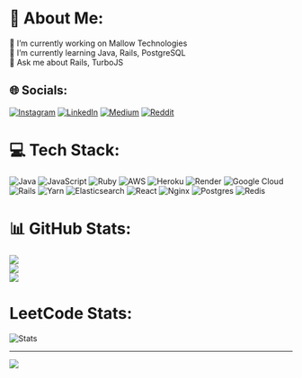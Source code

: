 # 💫 About Me:
🔭 I’m currently working on Mallow Technologies <br>🌱 I’m currently learning Java, Rails, PostgreSQL<br>💬 Ask me about Rails, TurboJS


## 🌐 Socials:
[![Instagram](https://img.shields.io/badge/Instagram-%23E4405F.svg?logo=Instagram&logoColor=white)](https://instagram.com/vaitheeswaran_15) [![LinkedIn](https://img.shields.io/badge/LinkedIn-%230077B5.svg?logo=linkedin&logoColor=white)](https://linkedin.com/in/vaitheeswaran-muthukumar-7894b3188) [![Medium](https://img.shields.io/badge/Medium-12100E?logo=medium&logoColor=white)](https://medium.com/@vaitheeswaranlm) [![Reddit](https://img.shields.io/badge/Reddit-%23FF4500.svg?logo=Reddit&logoColor=white)](https://reddit.com/user/vaitheeswaran_!5) 

# 💻 Tech Stack:
![Java](https://img.shields.io/badge/java-%23ED8B00.svg?style=for-the-badge&logo=openjdk&logoColor=white) ![JavaScript](https://img.shields.io/badge/javascript-%23323330.svg?style=for-the-badge&logo=javascript&logoColor=%23F7DF1E) ![Ruby](https://img.shields.io/badge/ruby-%23CC342D.svg?style=for-the-badge&logo=ruby&logoColor=white) ![AWS](https://img.shields.io/badge/AWS-%23FF9900.svg?style=for-the-badge&logo=amazon-aws&logoColor=white) ![Heroku](https://img.shields.io/badge/heroku-%23430098.svg?style=for-the-badge&logo=heroku&logoColor=white) ![Render](https://img.shields.io/badge/Render-%46E3B7.svg?style=for-the-badge&logo=render&logoColor=white) ![Google Cloud](https://img.shields.io/badge/GoogleCloud-%234285F4.svg?style=for-the-badge&logo=google-cloud&logoColor=white) ![Rails](https://img.shields.io/badge/rails-%23CC0000.svg?style=for-the-badge&logo=ruby-on-rails&logoColor=white) ![Yarn](https://img.shields.io/badge/yarn-%232C8EBB.svg?style=for-the-badge&logo=yarn&logoColor=white) ![Elasticsearch](https://img.shields.io/badge/elasticsearch-%230377CC.svg?style=for-the-badge&logo=elasticsearch&logoColor=white) ![React](https://img.shields.io/badge/react-%2320232a.svg?style=for-the-badge&logo=react&logoColor=%2361DAFB) ![Nginx](https://img.shields.io/badge/nginx-%23009639.svg?style=for-the-badge&logo=nginx&logoColor=white) ![Postgres](https://img.shields.io/badge/postgres-%23316192.svg?style=for-the-badge&logo=postgresql&logoColor=white) ![Redis](https://img.shields.io/badge/redis-%23DD0031.svg?style=for-the-badge&logo=redis&logoColor=white)
# 📊 GitHub Stats:
![](https://github-readme-stats.vercel.app/api?username=vaitheeswaran-15&theme=dark&hide_border=false&include_all_commits=false&count_private=false)<br/>
![](https://github-readme-streak-stats.herokuapp.com/?user=vaitheeswaran-15&theme=dark&hide_border=false)<br/>
![](https://github-readme-stats.vercel.app/api/top-langs/?username=vaitheeswaran-15&theme=dark&hide_border=false&include_all_commits=false&count_private=false&layout=compact)

# LeetCode Stats:
![ Stats](https://leetcode-status.vercel.app/api/card/vaitheeswaran_LM?theme=dark&hide_title=true&custom_title=)

---
[![](https://visitcount.itsvg.in/api?id=vaitheeswaran-15&icon=0&color=0)](https://visitcount.itsvg.in)

<!-- Proudly created with GPRM ( https://gprm.itsvg.in ) -->
